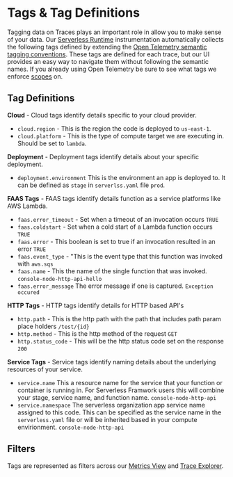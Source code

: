 <!--
title: Tags
menuText: Tags
description: Tag definitions and examples
menuOrder: 8
-->

# Tags & Tag Definitions

Tagging data on Traces plays an important role in allow you to make sense of
your data. Our [Serverless Runtime](runtime.md)
instrumentation automatically collects the following tags defined by extending
the [Open Telemetry semantic tagging conventions](https://github.com/open-telemetry/opentelemetry-specification/blob/main/specification/trace/semantic_conventions/http.md#common-attributes).
These tags are defined for each trace, but our UI provides an easy way to
navigate them without following the semantic names. If you already using Open
Telemetry be sure to see what tags we enforce [scopes](scopes.md) on. 

## Tag Definitions

**Cloud** - Cloud tags identify details specific to your cloud provider. 
- `cloud.region` - This is the region the code is deployed to `us-east-1`.
- `cloud.platform` - This is the type of compute target we are executing in.
Should be set to `lambda`.

**Deployment** - Deployment tags identify details about your specific
deployment.
- `deployment.environment` This is the environment an app is deployed to. It can
be defined as `stage` in `serverlss.yaml` file `prod`.

**FAAS Tags** - FAAS tags identify details function as a service platforms like
AWS Lambda.
- `faas.error_timeout` - Set when a timeout of an invocation occurs `TRUE`
- `faas.coldstart` - Set when a cold start of a Lambda function occurs `TRUE` 
- `faas.error` - This boolean is set to true if an invocation resulted in an
error `TRUE`
- `faas.event_type` - "This is the event type that this function was invoked
with `aws.sqs`
- `faas.name` - This the name of the single function that was invoked. 
`console-node-http-api-hello`
- `faas.error_message` The error message if one is captured.
`Exception occured`

**HTTP Tags** - HTTP tags identify details for HTTP based API's
- `http.path` - This is the http path with the path that includes path param
place holders `/test/{id}`
- `http.method` - This is the http method of the request `GET`
- `http.status_code` - This will be the http status code set on the response
`200`

**Service Tags** - Service tags identify naming details about the underlying
resources of your service. 
- `service.name` This a resource name for the service that your function or
container is running in. For Serverless Framwork users this will combine your
stage, service name, and function name. `console-node-http-api`
- `service.namespace` The serverless organization app service name assigned to
this code. This can be specified as the service name in the `serverless.yaml`
file or will be inherited based in your compute envirionment.
`console-node-http-api`

## Filters

Tags are represented as filters across our [Metrics View](../using/metrics.md)
and [Trace Explorer](../using/traces.md).